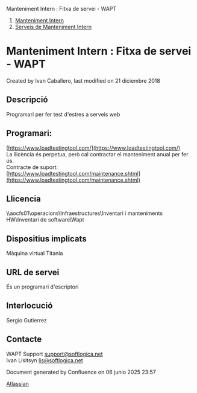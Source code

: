 Manteniment Intern : Fitxa de servei - WAPT  

1.  [Manteniment Intern](index.md)
2.  [Serveis de Manteniment Intern](Serveis-de-Manteniment-Intern_15368305.md)

Manteniment Intern : Fitxa de servei - WAPT
===========================================

Created by Ivan Caballero, last modified on 21 diciembre 2018

  

Descripció
----------

Programari per fer test d'estres a serveis web

Programari:
-----------

[https://www.loadtestingtool.com/](https://www.loadtestingtool.com/)  
La llicència és perpetua, però cal contractar el manteniment anual per fer ús.  
Contracte de suport:  
[https://www.loadtestingtool.com/maintenance.shtml](https://www.loadtestingtool.com/maintenance.shtml)  

Llicencia
---------

\\\\aocfs01\\operacions\\Infraestructures\\Inventari i manteniments HW\\Inventari de software\\Wapt

Dispositius implicats
---------------------

Màquina virtual Titania

URL de servei
-------------

És un programari d'escriptori

Interlocució
------------

Sergio Gutierrez

Contacte
--------

WAPT Support [support@softlogica.net](mailto:support@softlogica.net)  
Ivan Lisitsyn <lis@softlogica.net>

Document generated by Confluence on 06 junio 2025 23:57

[Atlassian](http://www.atlassian.com/)
